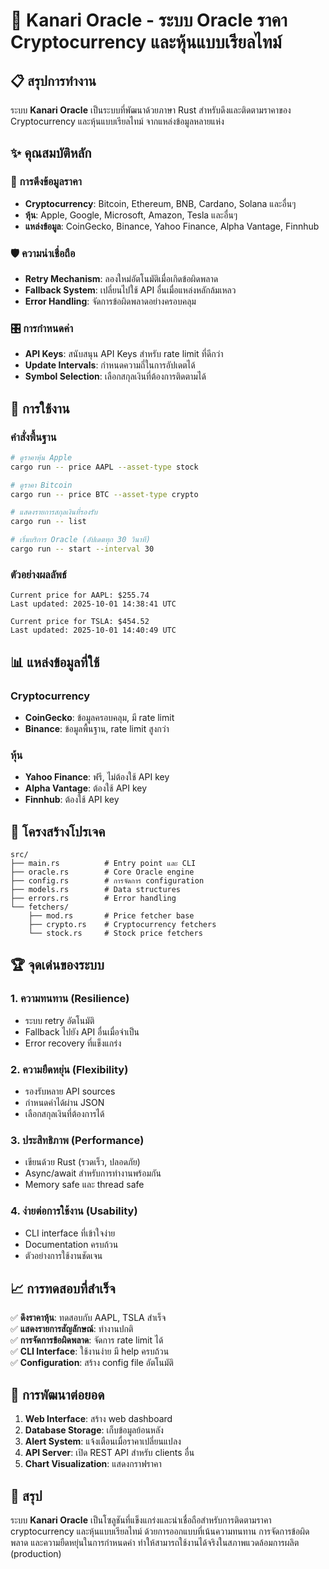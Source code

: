 # 🚀 Kanari Oracle - ระบบ Oracle ราคา Cryptocurrency และหุ้นแบบเรียลไทม์

## 📋 สรุปการทำงาน

ระบบ **Kanari Oracle** เป็นระบบที่พัฒนาด้วยภาษา Rust สำหรับดึงและติดตามราคาของ Cryptocurrency และหุ้นแบบเรียลไทม์ จากแหล่งข้อมูลหลายแห่ง

## ✨ คุณสมบัติหลัก

### 🔄 การดึงข้อมูลราคา

- **Cryptocurrency**: Bitcoin, Ethereum, BNB, Cardano, Solana และอื่นๆ
- **หุ้น**: Apple, Google, Microsoft, Amazon, Tesla และอื่นๆ
- **แหล่งข้อมูล**: CoinGecko, Binance, Yahoo Finance, Alpha Vantage, Finnhub

### 🛡️ ความน่าเชื่อถือ

- **Retry Mechanism**: ลองใหม่อัตโนมัติเมื่อเกิดข้อผิดพลาด
- **Fallback System**: เปลี่ยนไปใช้ API อื่นเมื่อแหล่งหลักล้มเหลว
- **Error Handling**: จัดการข้อผิดพลาดอย่างครอบคลุม

### 🎛️ การกำหนดค่า

- **API Keys**: สนับสนุน API Keys สำหรับ rate limit ที่ดีกว่า
- **Update Intervals**: กำหนดความถี่ในการอัปเดตได้
- **Symbol Selection**: เลือกสกุลเงินที่ต้องการติดตามได้

## 🚀 การใช้งาน

### คำสั่งพื้นฐาน

```bash
# ดูราคาหุ้น Apple
cargo run -- price AAPL --asset-type stock

# ดูราคา Bitcoin  
cargo run -- price BTC --asset-type crypto

# แสดงรายการสกุลเงินที่รองรับ
cargo run -- list

# เริ่มบริการ Oracle (อัปเดตทุก 30 วินาที)
cargo run -- start --interval 30
```

### ตัวอย่างผลลัพธ์

```
Current price for AAPL: $255.74
Last updated: 2025-10-01 14:38:41 UTC

Current price for TSLA: $454.52
Last updated: 2025-10-01 14:40:49 UTC
```

## 📊 แหล่งข้อมูลที่ใช้

### Cryptocurrency

- **CoinGecko**: ข้อมูลครอบคลุม, มี rate limit
- **Binance**: ข้อมูลพื้นฐาน, rate limit สูงกว่า

### หุ้น

- **Yahoo Finance**: ฟรี, ไม่ต้องใช้ API key
- **Alpha Vantage**: ต้องใช้ API key
- **Finnhub**: ต้องใช้ API key

## 🔧 โครงสร้างโปรเจค

```
src/
├── main.rs          # Entry point และ CLI
├── oracle.rs        # Core Oracle engine  
├── config.rs        # การจัดการ configuration
├── models.rs        # Data structures
├── errors.rs        # Error handling
└── fetchers/
    ├── mod.rs       # Price fetcher base
    ├── crypto.rs    # Cryptocurrency fetchers
    └── stock.rs     # Stock price fetchers
```

## 🏆 จุดเด่นของระบบ

### 1. **ความทนทาน (Resilience)**

- ระบบ retry อัตโนมัติ
- Fallback ไปยัง API อื่นเมื่อจำเป็น
- Error recovery ที่แข็งแกร่ง

### 2. **ความยืดหยุ่น (Flexibility)**  

- รองรับหลาย API sources
- กำหนดค่าได้ผ่าน JSON
- เลือกสกุลเงินที่ต้องการได้

### 3. **ประสิทธิภาพ (Performance)**

- เขียนด้วย Rust (รวดเร็ว, ปลอดภัย)
- Async/await สำหรับการทำงานพร้อมกัน
- Memory safe และ thread safe

### 4. **ง่ายต่อการใช้งาน (Usability)**

- CLI interface ที่เข้าใจง่าย  
- Documentation ครบถ้วน
- ตัวอย่างการใช้งานชัดเจน

## 📈 การทดสอบที่สำเร็จ

✅ **ดึงราคาหุ้น**: ทดสอบกับ AAPL, TSLA สำเร็จ  
✅ **แสดงรายการสัญลักษณ์**: ทำงานปกติ  
✅ **การจัดการข้อผิดพลาด**: จัดการ rate limit ได้  
✅ **CLI Interface**: ใช้งานง่าย มี help ครบถ้วน  
✅ **Configuration**: สร้าง config file อัตโนมัติ  

## 🔮 การพัฒนาต่อยอด

1. **Web Interface**: สร้าง web dashboard
2. **Database Storage**: เก็บข้อมูลย้อนหลัง
3. **Alert System**: แจ้งเตือนเมื่อราคาเปลี่ยนแปลง
4. **API Server**: เปิด REST API สำหรับ clients อื่น
5. **Chart Visualization**: แสดงกราฟราคา

## 🎯 สรุป

ระบบ **Kanari Oracle** เป็นโซลูชันที่แข็งแกร่งและน่าเชื่อถือสำหรับการติดตามราคา cryptocurrency และหุ้นแบบเรียลไทม์ ด้วยการออกแบบที่เน้นความทนทาน การจัดการข้อผิดพลาด และความยืดหยุ่นในการกำหนดค่า ทำให้สามารถใช้งานได้จริงในสภาพแวดล้อมการผลิต (production)
